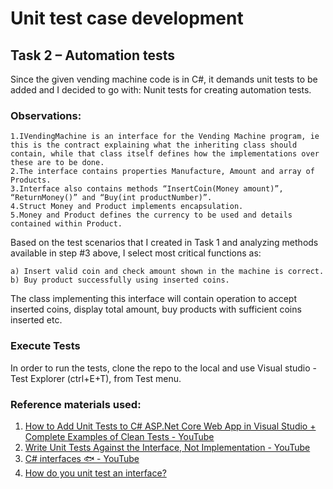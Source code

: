 # Unit test case development

## Task 2 – Automation tests

Since the given vending machine code is in C#, it demands unit tests to be added and I decided to go with:  Nunit tests for creating automation tests.

### Observations:
```
1.IVendingMachine is an interface for the Vending Machine program, ie this is the contract explaining what the inheriting class should contain, while that class itself defines how the implementations over these are to be done.
2.The interface contains properties Manufacture, Amount and array of Products.
3.Interface also contains methods “InsertCoin(Money amount)”, “ReturnMoney()” and “Buy(int productNumber)”.
4.Struct Money and Product implements encapsulation.
5.Money and Product defines the currency to be used and details contained within Product.
```
Based on the test scenarios that I created in Task 1 and analyzing methods available in step #3 above, I select most critical functions as:

```
a) Insert valid coin and check amount shown in the machine is correct.
b) Buy product successfully using inserted coins.
```

The class implementing this interface will contain operation to accept inserted coins, display total amount, buy products with sufficient coins inserted etc. 

### Execute Tests
In order to run the tests, clone the repo to the local and use Visual studio - Test Explorer (ctrl+E+T), from Test menu.

### Reference materials used: 

1. [How to Add Unit Tests to C# ASP.Net Core Web App in Visual Studio + Complete Examples of Clean Tests - YouTube](https://www.youtube.com/watch?v=2grpPdVzMzA)
2. [Write Unit Tests Against the Interface, Not Implementation - YouTube](https://www.youtube.com/watch?v=po9ziMcnAWg)
3. [C# interfaces 🐟 - YouTube](https://www.youtube.com/watch?v=RuhGv81tpoU)
4. [How do you unit test an interface?](https://stackoverflow.com/questions/3121845/how-do-you-unit-test-an-interface)
